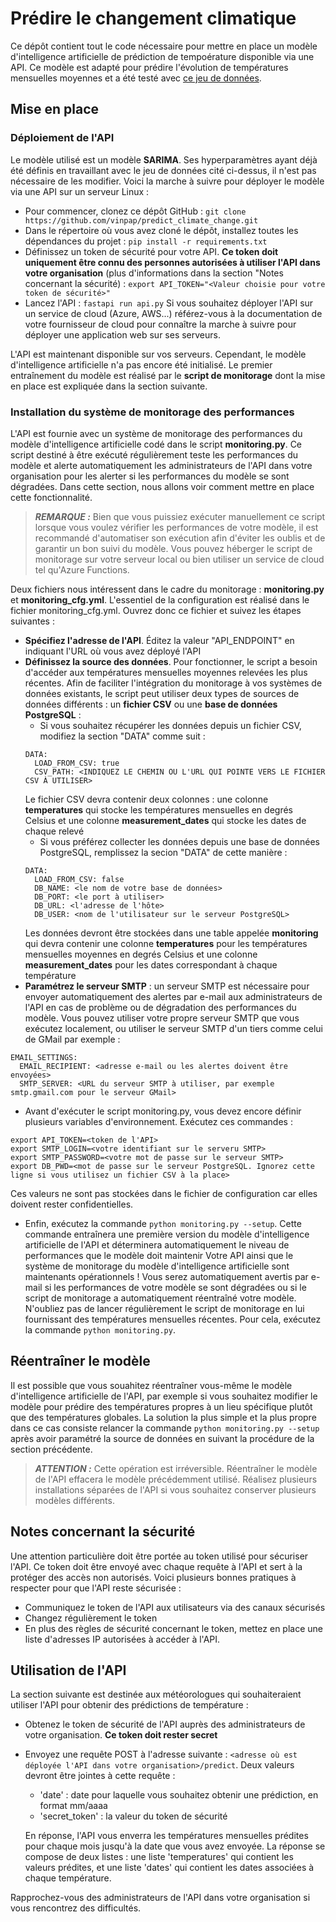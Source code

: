 # Prédire le changement climatique

Ce dépôt contient tout le code nécessaire pour mettre en place un modèle d'intelligence artificielle de prédiction de tempoérature disponible via une API. Ce modèle est adapté pour prédire l'évolution de températures mensuelles moyennes et a été testé avec [ce jeu de données](https://www.kaggle.com/datasets/berkeleyearth/climate-change-earth-surface-temperature-data).

## Mise en place

### Déploiement de l'API

Le modèle utilisé est un modèle **SARIMA**. Ses hyperparamètres ayant déjà été définis en travaillant avec le jeu de données cité ci-dessus, il n'est pas nécessaire de les modifier. Voici la marche à suivre pour déployer le modèle via une API sur un serveur Linux :
- Pour commencer, clonez ce dépôt GitHub :
  ```git clone https://github.com/vinpap/predict_climate_change.git```
- Dans le répertoire où vous avez cloné le dépôt, installez toutes les dépendances du projet :
  ```pip install -r requirements.txt```
- Définissez un token de sécurité pour votre API. **Ce token doit uniquement être connu des personnes autorisées à utiliser l'API dans votre organisation** (plus d'informations dans la section "Notes concernant la sécurité) :
  ```export API_TOKEN="<Valeur choisie pour votre token de sécurité>"```
- Lancez l'API :
  ```fastapi run api.py```
Si vous souhaitez déployer l'API sur un service de cloud (Azure, AWS...) référez-vous à la documentation de votre fournisseur de cloud pour connaître la marche à suivre pour déployer une application web sur ses serveurs.

L'API est maintenant disponible sur vos serveurs. Cependant, le modèle d'intelligence artificielle n'a pas encore été initialisé. Le premier entraînement du modèle est réalisé par le **script de monitorage** dont la mise en place est expliquée dans la section suivante.

### Installation du système de monitorage des performances

L'API est fournie avec un système de monitorage des performances du modèle d'intelligence artificielle codé dans le script **monitoring.py**. Ce script destiné à être exécuté régulièrement teste les performances du modèle et alerte automatiquement les administrateurs de l'API dans votre organisation pour les alerter si les performances du modèle se sont dégradées. Dans cette section, nous allons voir comment mettre en place cette fonctionnalité.

> **_REMARQUE :_**  Bien que vous puissiez exécuter manuellement ce script lorsque vous voulez vérifier les performances de votre modèle, il est recommandé d'automatiser son exécution afin d'éviter les oublis et de garantir un bon suivi du modèle. Vous pouvez héberger le script de monitorage sur votre serveur local ou bien utiliser un service de cloud tel qu'Azure Functions.

Deux fichiers nous intéressent dans le cadre du monitorage : **monitoring.py** et **monitoring_cfg.yml**. L'essentiel de la configuration est réalisé dans le fichier monitoring_cfg.yml. Ouvrez donc ce fichier et suivez les étapes suivantes :
- **Spécifiez l'adresse de l'API**. Éditez la valeur "API_ENDPOINT" en indiquant l'URL où vous avez déployé l'API
- **Définissez la source des données**. Pour fonctionner, le script a besoin d'accéder aux températures mensuelles moyennes relevées les plus récentes. Afin de faciliter l'intégration du monitorage à vos systèmes de données existants, le script peut utiliser deux types de sources de données différents : un **fichier CSV** ou une **base de données PostgreSQL** :
  - Si vous souhaitez récupérer les données depuis un fichier CSV, modifiez la section "DATA" comme suit :
  ```
  DATA:
    LOAD_FROM_CSV: true
    CSV_PATH: <INDIQUEZ LE CHEMIN OU L'URL QUI POINTE VERS LE FICHIER CSV À UTILISER>
  ```
  Le fichier CSV devra contenir deux colonnes : une colonne **temperatures** qui stocke les températures mensuelles en degrés Celsius et une colonne **measurement_dates** qui stocke les dates de chaque relevé
  - Si vous préférez collecter les données depuis une base de données PostgreSQL, remplissez la secion "DATA" de cette manière :
  ```
  DATA:
    LOAD_FROM_CSV: false
    DB_NAME: <le nom de votre base de données>
    DB_PORT: <le port à utiliser>
    DB_URL: <l'adresse de l'hôte>
    DB_USER: <nom de l'utilisateur sur le serveur PostgreSQL>
  ```
  Les données devront être stockées dans une table appelée **monitoring** qui devra contenir une colonne **temperatures** pour les températures mensuelles moyennes en degrés Celsius et une colonne **measurement_dates** pour les dates correspondant à chaque température
- **Paramétrez le serveur SMTP** : un serveur SMTP est nécessaire pour envoyer automatiquement des alertes par e-mail aux administrateurs de l'API en cas de problème ou de dégradation des performances du modèle. Vous pouvez utiliser votre propre serveur SMTP que vous exécutez localement, ou utiliser le serveur SMTP d'un tiers comme celui de GMail par exemple :
```
EMAIL_SETTINGS:
  EMAIL_RECIPIENT: <adresse e-mail ou les alertes doivent être envoyées>
  SMTP_SERVER: <URL du serveur SMTP à utiliser, par exemple smtp.gmail.com pour le serveur GMail>
```
- Avant d'exécuter le script monitoring.py, vous devez encore définir plusieurs variables d'environnement. Exécutez ces commandes :
```
export API_TOKEN=<token de l'API>
export SMTP_LOGIN=<votre identifiant sur le serveru SMTP>
export SMTP_PASSWORD=<votre mot de passe sur le serveur SMTP>
export DB_PWD=<mot de passe sur le serveur PostgreSQL. Ignorez cette ligne si vous utilisez un fichier CSV à la place>
```
Ces valeurs ne sont pas stockées dans le fichier de configuration car elles doivent rester confidentielles.
- Enfin, exécutez la commande ```python monitoring.py --setup```. Cette commande entraînera une première version du modèle d'intelligence artificielle de l'API et déterminera automatiquement le niveau de performances que le modèle doit maintenir
Votre API ainsi que le système de monitorage du modèle d'intelligence artificielle sont maintenants opérationnels ! Vous serez automatiquement avertis par e-mail si les performances de votre modèle se sont dégradées ou si le script de monitorage a automatiquement réentraîné votre modèle. N'oubliez pas de lancer régulièrement le script de monitorage en lui fournissant des températures mensuelles récentes. Pour cela, exécutez la commande ```python monitoring.py```.

## Réentraîner le modèle

Il est possible que vous souahitez réentraîner vous-même le modèle d'intelligence artificielle de l'API, par exemple si vous souhaitez modifier le modèle pour prédire des températures propres à un lieu spécifique plutôt que des températures globales. La solution la plus simple et la plus propre dans ce cas consiste relancer la commande ```python monitoring.py --setup``` après avoir paramétré la source de données en suivant la procédure de la section précédente.

> **_ATTENTION :_**  Cette opération est irréversible. Réentraîner le modèle de l'API effacera le modèle précédemment utilisé. Réalisez plusieurs installations séparées de l'API si vous souhaitez conserver plusieurs modèles différents.

## Notes concernant la sécurité

Une attention particulière doit être portée au token utilisé pour sécuriser l'API. Ce token doit être envoyé avec chaque requête à l'API et sert à la protéger des accès non autorisés. Voici plusieurs bonnes pratiques à respecter pour que l'API reste sécurisée :
- Communiquez le token de l'API aux utilisateurs via des canaux sécurisés
- Changez régulièrement le token
- En plus des règles de sécurité concernant le token, mettez en place une liste d'adresses IP autorisées à accéder à l'API.

## Utilisation de l'API

La section suivante est destinée aux météorologues qui souhaiteraient utiliser l'API pour obtenir des prédictions de température :
- Obtenez le token de sécurité de l'API auprès des administrateurs de votre organisation. **Ce token doit rester secret**
- Envoyez une requête POST à l'adresse suivante : ```<adresse où est déployée l'API dans votre organisation>/predict```. Deux valeurs devront être jointes à cette requête :
  - 'date' : date pour laquelle vous souhaitez obtenir une prédiction, en format mm/aaaa
  - 'secret_token' : la valeur du token de sécurité
  
  En réponse, l'API vous enverra les températures mensuelles prédites pour chaque mois jusqu'à la date que vous avez envoyée. La réponse se compose de deux listes : une liste 'temperatures' qui contient les valeurs prédites, et une liste 'dates' qui contient les dates associées à chaque température.

Rapprochez-vous des administrateurs de l'API dans votre organisation si vous rencontrez des difficultés.


